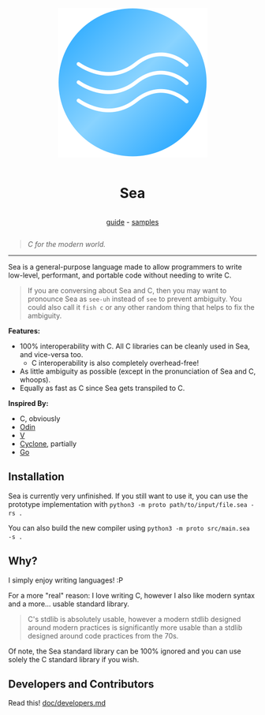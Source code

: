 <div align="center" style="display:grid;place-items:center;">

![Sea Logo](res/logo.svg)

# Sea

[guide](doc/guide.md) - [samples](samples/)

</div>

> _C for the modern world._

---

Sea is a general-purpose language made to allow programmers to write low-level,
performant, and portable code without needing to write C.

> If you are conversing about Sea and C, then you may want to pronounce Sea as
> `see-uh` instead of `see` to prevent ambiguity. You could also call it
> `fish c` or any other random thing that helps to fix the ambiguity.

**Features:**

- 100% interoperability with C. All C libraries can be cleanly used in Sea, and vice-versa too.
  - C interoperability is also completely overhead-free!
- As little ambiguity as possible (except in the pronunciation of Sea and C, whoops).
- Equally as fast as C since Sea gets transpiled to C.

**Inspired By:**

- C, obviously
- [Odin](https://odin-lang.org)
- [V](https://vlang.io)
- [Cyclone](https://cyclone.thelanguage.org), partially
- [Go](https://go.dev)

## Installation

Sea is currently very unfinished. If you still want to use it, you can use the
prototype implementation with `python3 -m proto path/to/input/file.sea -rs .`

You can also build the new compiler using `python3 -m proto src/main.sea -s .`

## Why?

I simply enjoy writing languages! :P

For a more "real" reason: I love writing C, however I also like modern syntax
and a more... usable standard library.

> C's stdlib is absolutely usable, however a modern stdlib designed around
> modern practices is significantly more usable than a stdlib designed around
> code practices from the 70s.

Of note, the Sea standard library can be 100% ignored and you can use solely the
C standard library if you wish.

## Developers and Contributors

Read this! [doc/developers.md](doc/developers.md)
